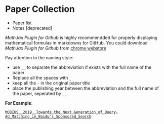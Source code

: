 # Paper Collection


- Paper list
- Notes [deprecated]

*MathJax Plugin for Github* is highly recommendded for properly displaying  mathematical formulas in markdowns for GitHub. You could download *MathJax Plugin for Github* from [chrome webstore](https://chrome.google.com/webstore/category/extensions)

Pay attention to the naming style: 

- use `__` to separate the abbreviation if exists with the full name of the paper
- Replace all the spaces with `_`
- keep all the `-` in the original paper title
- place the publishing year between the abbreviation and the full name of the paper, seperated by `__`

**For Example:** 

[`MOBIUS__2019__Towards_the_Next_Generation_of_Query-Ad_Matching_in_Baidu's_Sponsored_Search`](./retrieval/MOBIUS__2019__Towards_the_Next_Generation_of_Query-Ad_Matching_in_Baidu's_Sponsored_Search.pdf)

